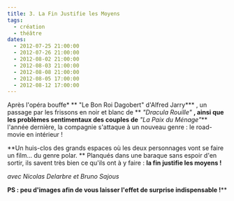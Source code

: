 ```yaml
---
title: 3. La Fin Justifie les Moyens
tags: 
  - création
  - théâtre
dates:
  - 2012-07-25 21:00:00
  - 2012-07-26 21:00:00
  - 2012-08-02 21:00:00
  - 2012-08-03 21:00:00
  - 2012-08-08 21:00:00
  - 2012-08-05 17:00:00
  - 2012-08-12 17:00:00
---
```


Après l'opéra bouffe* ** "Le Bon Roi Dagobert" d'Alfred Jarry*** , un passage par les frissons en noir et blanc de ** *"Dracula Rouille"* **, ainsi que les problèmes sentimentaux des couples de** *"La Paix du Ménage"*** l'année dernière, la compagnie s'attaque à un nouveau genre : le road-movie en intérieur !

**Un huis-clos des grands espaces où les deux personnages vont se faire un film... du genre polar. **
Planqués dans une baraque sans espoir d'en sortir, ils savent très bien ce qu'ils ont à y faire : **la fin justifie les moyens !**

*avec Nicolas Delarbre et Bruno Sajous*

**PS : peu d'images afin de vous laisser l'effet de surprise indispensable !****
